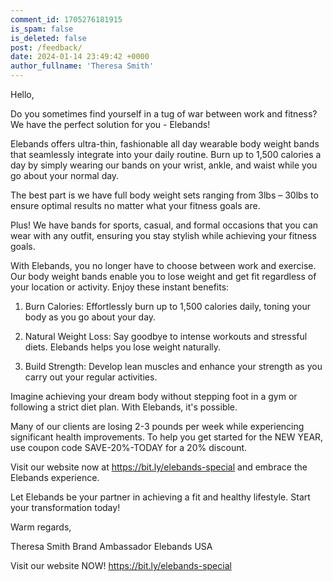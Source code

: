 ```yaml
---
comment_id: 1705276181915
is_spam: false
is_deleted: false
post: /feedback/
date: 2024-01-14 23:49:42 +0000
author_fullname: 'Theresa Smith'
---
```


Hello,

Do you sometimes find yourself in a tug of war between work and fitness? We have the perfect solution for you - Elebands! 

Elebands offers ultra-thin, fashionable all day wearable body weight bands that seamlessly integrate into your daily routine. Burn up to 1,500 calories a day by simply wearing our bands on your wrist, ankle, and waist while you go about your normal day.

The best part is we have full body weight sets ranging from 3lbs – 30lbs to ensure optimal results no matter what your fitness goals are. 

Plus! We have bands for sports, casual, and formal occasions that you can wear with any outfit, ensuring you stay stylish while achieving your fitness goals.

With Elebands, you no longer have to choose between work and exercise. Our body weight bands enable you to lose weight and get fit regardless of your location or activity. Enjoy these instant benefits:

1. Burn Calories: Effortlessly burn up to 1,500 calories daily, toning your body as you go about your day.

2. Natural Weight Loss: Say goodbye to intense workouts and stressful diets. Elebands helps you lose weight naturally.

3. Build Strength: Develop lean muscles and enhance your strength as you carry out your regular activities.

Imagine achieving your dream body without stepping foot in a gym or following a strict diet plan. With Elebands, it's possible.

Many of our clients are losing 2-3 pounds per week while experiencing significant health improvements. To help you get started for the NEW YEAR, use coupon code SAVE-20%-TODAY for a 20% discount. 

Visit our website now at https://bit.ly/elebands-special and embrace the Elebands experience.

Let Elebands be your partner in achieving a fit and healthy lifestyle. Start your transformation today!

Warm regards,

Theresa Smith
Brand Ambassador
Elebands USA

Visit our website NOW!   https://bit.ly/elebands-special 

